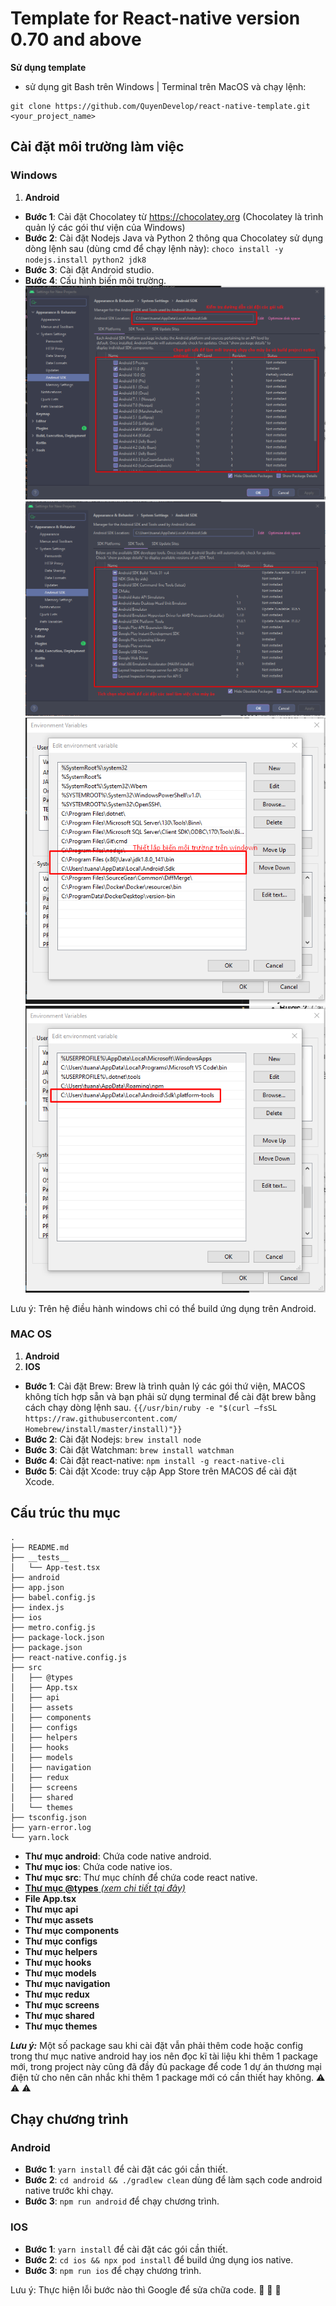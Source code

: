 # Template for React-native version 0.70 and above

**Sử dụng template**

- sử dụng git Bash trên Windows | Terminal trên MacOS và chạy lệnh:

```
git clone https://github.com/QuyenDevelop/react-native-template.git <your_project_name>

```

## Cài đặt môi trường làm việc

### Windows

1. **Android**

- **Bước 1**: Cài đặt Chocolatey từ <https://chocolatey.org> (Chocolatey là trình quản lý các gói thư viện của Windows)
- **Bước 2**: Cài đặt Nodejs Java và Python 2 thông qua Chocolatey sử dụng dòng lệnh sau (dùng cmd để chạy lệnh này):
  `choco install -y nodejs.install python2 jdk8`
- **Bước 3**: Cài đặt Android studio.
- **Bước 4**: Cấu hình biến môi trường.
  ![android-setup1](./imgesDoc/android-setup1.png)
  ![android-setup1](./imgesDoc/android-setup2.png)
  ![android-setup1](./imgesDoc/android-setup3.png)
  ![android-setup1](./imgesDoc/android-setup4.png)

Lưu ý: Trên hệ điều hành windows chỉ có thể build ứng dụng trên Android.

### MAC OS

1. **Android**
2. **IOS**

- **Bước 1**: Cài đặt Brew: Brew là trình quản lý các gói thứ viện, MACOS không tích hợp sẵn và bạn phải sử dụng
  terminal để cài đặt brew bằng cách chạy dòng lệnh sau.
  `{{/usr/bin/ruby -e "$(curl –fsSL https://raw.githubusercontent.com/ Homebrew/install/master/install)"}}`
- **Bước 2**: Cài đặt Nodejs:
  `brew install node`
- **Bước 3**: Cài đặt Watchman:
  `brew install watchman`
- **Bước 4**: Cài đặt react-native:
  `npm install -g react-native-cli`
- **Bước 5**: Cài đặt Xcode: truy cập App Store trên MACOS để cài đặt Xcode.

## Cấu trúc thu mục

```
.
├── README.md
├── __tests__
│   └── App-test.tsx
├── android
├── app.json
├── babel.config.js
├── index.js
├── ios
├── metro.config.js
├── package-lock.json
├── package.json
├── react-native.config.js
├── src
│   ├── @types
│   ├── App.tsx
│   ├── api
│   ├── assets
│   ├── components
│   ├── configs
│   ├── helpers
│   ├── hooks
│   ├── models
│   ├── navigation
│   ├── redux
│   ├── screens
│   ├── shared
│   └── themes
├── tsconfig.json
├── yarn-error.log
└── yarn.lock
```

- **Thư mục android**: Chứa code native android.
- **Thư mục ios**: Chứa code native ios.
- **Thư mục src**: Thư mục chính để chứa code react native.
- [**Thư mục @types** _(xem chi tiết tại
  đây)_](https://github.com/mramra3004/ez-mobile/tree/develop/master/src/%40types)
- **File App.tsx**
- **Thư mục api**
- **Thư mục assets**
- **Thư mục components**
- **Thư mục configs**
- **Thư mục helpers**
- **Thư mục hooks**
- **Thư mục models**
- **Thư mục navigation**
- **Thư mục redux**
- **Thư mục screens**
- **Thư mục shared**
- **Thư mục themes**

**_Lưu ý:_** Một số package sau khi cài đặt vẫn phải thêm code hoặc config trong thư mục native android hay ios nên đọc
kĩ tài liệu khi thêm 1 package mới, trong project này cũng đã đầy đủ package để code 1 dự án thương mại điện tử cho nên
cân nhắc khi thêm 1 package mới có cần thiết hay không. :warning: :warning: :warning:

## Chạy chương trình

### Android

- **Bước 1**: `yarn install` để cài đặt các gói cần thiết.
- **Bước 2**: `cd android && ./gradlew clean` dùng để làm sạch code android native trước khi chạy.
- **Bước 3**: `npm run android` để chạy chương trình.

### IOS

- **Bước 1**: `yarn install` để cài đặt các gói cần thiết.
- **Bước 2**: `cd ios && npx pod install` để build ứng dụng ios native.
- **Bước 3**: `npm run ios` để chạy chương trình.

Lưu ý: Thực hiện lỗi bước nào thì Google để sửa chữa code. :wrench: :wrench: :wrench:
